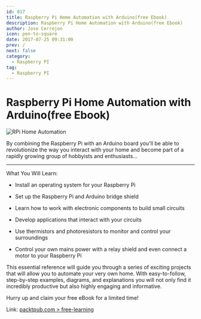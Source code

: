 ```yaml
---
id: 817
title: Raspberry Pi Home Automation with Arduino(free Ebook)
description: Raspberry Pi Home Automation with Arduino(free Ebook)
author: Jose Cerrejon
icon: pen-to-square
date: 2017-07-25 09:31:00
prev: /
next: false
category:
  - Raspberry PI
tag:
  - Raspberry PI
---
```


# Raspberry Pi Home Automation with Arduino(free Ebook)

![RPi Home Automation](/images/2017/07/Raspberry_Pi_Home%20Automation.png)

By combining the Raspberry Pi with an Arduino board you'll be able to revolutionize the way you interact with your home and become part of a rapidly growing group of hobbyists and enthusiasts...

- - -
What You Will Learn:


* Install an operating system for your Raspberry Pi

* Set up the Raspberry Pi and Arduino bridge shield

* Learn how to work with electronic components to build small circuits

* Develop applications that interact with your circuits

* Use thermistors and photoresistors to monitor and control your surroundings

* Control your own mains power with a relay shield and even connect a motor to your Raspberry Pi

This essential reference will guide you through a series of exciting projects that will allow you to automate your very own home. With easy-to-follow, step-by-step examples, diagrams, and explanations you will not only find it incredibly productive but also highly engaging and informative.

Hurry up and claim your free eBook for a limited time!

Link: [packtpub.com > free-learning](https://www.packtpub.com/packt/offers/free-learning)
